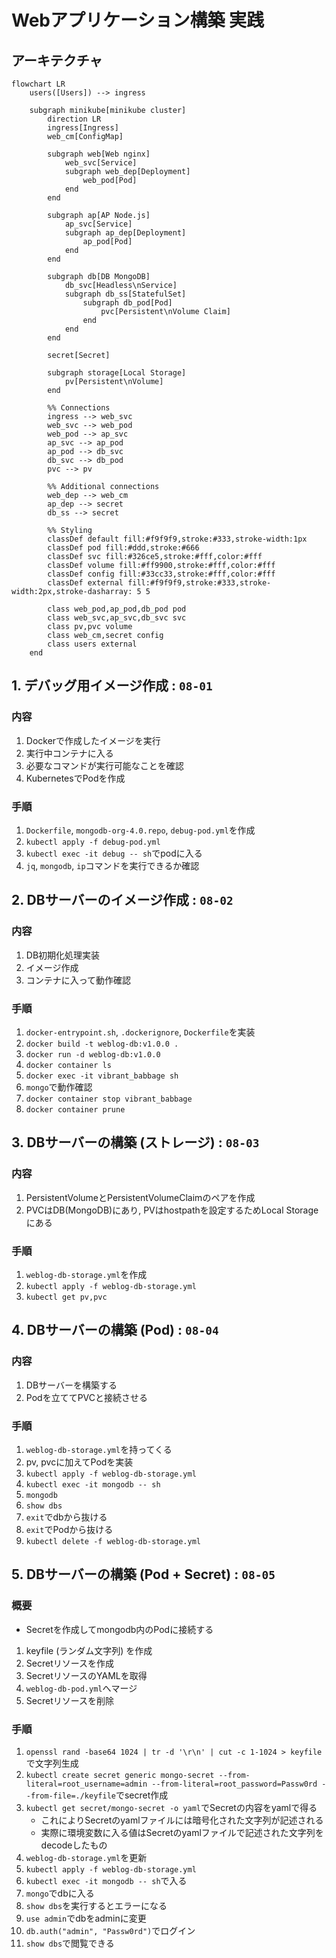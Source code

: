 # Webアプリケーション構築 実践

## アーキテクチャ
```mermaid
flowchart LR
    users([Users]) --> ingress
    
    subgraph minikube[minikube cluster]
        direction LR
        ingress[Ingress]
        web_cm[ConfigMap]
        
        subgraph web[Web nginx]
            web_svc[Service]
            subgraph web_dep[Deployment]
                web_pod[Pod]
            end
        end
        
        subgraph ap[AP Node.js]
            ap_svc[Service]
            subgraph ap_dep[Deployment]
                ap_pod[Pod]
            end
        end
        
        subgraph db[DB MongoDB]
            db_svc[Headless\nService]
            subgraph db_ss[StatefulSet]
                subgraph db_pod[Pod]
                    pvc[Persistent\nVolume Claim]
                end
            end
        end

        secret[Secret]
        
        subgraph storage[Local Storage]
            pv[Persistent\nVolume]
        end
        
        %% Connections
        ingress --> web_svc
        web_svc --> web_pod
        web_pod --> ap_svc
        ap_svc --> ap_pod
        ap_pod --> db_svc
        db_svc --> db_pod
        pvc --> pv
        
        %% Additional connections
        web_dep --> web_cm
        ap_dep --> secret
        db_ss --> secret
        
        %% Styling
        classDef default fill:#f9f9f9,stroke:#333,stroke-width:1px
        classDef pod fill:#ddd,stroke:#666
        classDef svc fill:#326ce5,stroke:#fff,color:#fff
        classDef volume fill:#ff9900,stroke:#fff,color:#fff
        classDef config fill:#33cc33,stroke:#fff,color:#fff
        classDef external fill:#f9f9f9,stroke:#333,stroke-width:2px,stroke-dasharray: 5 5
        
        class web_pod,ap_pod,db_pod pod
        class web_svc,ap_svc,db_svc svc
        class pv,pvc volume
        class web_cm,secret config
        class users external
    end
```

## **1. デバッグ用イメージ作成** : `08-01`
### 内容
1. Dockerで作成したイメージを実行
2. 実行中コンテナに入る
3. 必要なコマンドが実行可能なことを確認
4. KubernetesでPodを作成
### 手順
1. `Dockerfile`, `mongodb-org-4.0.repo`, `debug-pod.yml`を作成
2. `kubectl apply -f debug-pod.yml`
3. `kubectl exec -it debug -- sh`でpodに入る
4. `jq`, `mongodb`, `ip`コマンドを実行できるか確認

## **2. DBサーバーのイメージ作成** : `08-02`
### 内容
1. DB初期化処理実装
2. イメージ作成
3. コンテナに入って動作確認
### 手順
1. `docker-entrypoint.sh`, `.dockerignore`, `Dockerfile`を実装
2. `docker build -t weblog-db:v1.0.0 .`
3. `docker run -d weblog-db:v1.0.0`
4. `docker container ls`      
5. `docker exec -it vibrant_babbage sh`
6. `mongo`で動作確認
7. `docker container stop vibrant_babbage`
8. `docker container prune`

## **3. DBサーバーの構築 (ストレージ)** : `08-03`
### 内容
1. PersistentVolumeとPersistentVolumeClaimのペアを作成
2. PVCはDB(MongoDB)にあり, PVはhostpathを設定するためLocal Storageにある
### 手順
1. `weblog-db-storage.yml`を作成
2. `kubectl apply -f weblog-db-storage.yml`
3. `kubectl get pv,pvc`

## **4. DBサーバーの構築 (Pod)** : `08-04`
### 内容
1. DBサーバーを構築する
2. Podを立ててPVCと接続させる
### 手順
1. `weblog-db-storage.yml`を持ってくる
2. pv, pvcに加えてPodを実装
3. `kubectl apply -f weblog-db-storage.yml`
4. `kubectl exec -it mongodb -- sh`
5. `mongodb`
6. `show dbs`
7. `exit`でdbから抜ける
8. `exit`でPodから抜ける
9. `kubectl delete -f weblog-db-storage.yml`

## **5. DBサーバーの構築 (Pod + Secret)** : `08-05`
### 概要
- Secretを作成してmongodb内のPodに接続する
1. keyfile (ランダム文字列) を作成
2. Secretリソースを作成
3. SecretリソースのYAMLを取得
4. `weblog-db-pod.yml`へマージ
5. Secretリソースを削除
### 手順
1. `openssl rand -base64 1024 | tr -d '\r\n' | cut -c 1-1024 > keyfile`で文字列生成
2. `kubectl create secret generic mongo-secret --from-literal=root_username=admin --from-literal=root_password=Passw0rd --from-file=./keyfile`でsecret作成
3. `kubectl get secret/mongo-secret -o yaml`でSecretの内容をyamlで得る
    - これによりSecretのyamlファイルには暗号化された文字列が記述される
    - 実際に環境変数に入る値はSecretのyamlファイルで記述された文字列をdecodeしたもの
4. `weblog-db-storage.yml`を更新
5. `kubectl apply -f weblog-db-storage.yml`
6. `kubectl exec -it mongodb -- sh`で入る
7. `mongo`でdbに入る
8. `show dbs`を実行するとエラーになる
9. `use admin`でdbをadminに変更
10. `db.auth("admin", "Passw0rd")`でログイン
11. `show dbs`で閲覧できる